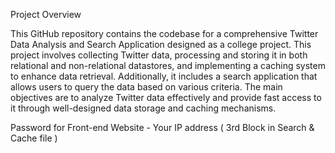 Project Overview

This GitHub repository contains the codebase for a comprehensive Twitter Data Analysis and Search Application designed as a college project. This project involves collecting Twitter data, processing and storing it in both relational and non-relational datastores, and implementing a caching system to enhance data retrieval. Additionally, it includes a search application that allows users to query the data based on various criteria. The main objectives are to analyze Twitter data effectively and provide fast access to it through well-designed data storage and caching mechanisms.


Password for Front-end Website - Your IP address ( 3rd Block in Search & Cache file )
